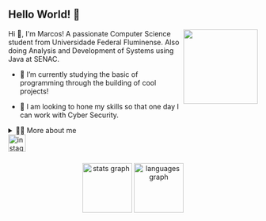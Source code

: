 <h2 align="left">Hello World! 👋</h2>


<img align="right" height="150" src="https://github.com/user-attachments/assets/d9d7ed8e-4ec4-4e75-a364-1b531f3b6b52"  />

<p>
  Hi 👋, I'm Marcos! A passionate Computer Science student from Universidade Federal Fluminense. Also doing Analysis and Development of Systems using Java at SENAC.

  - 🌱 I’m currently studying the basic of programming through the building of cool projects!

  - 🔭 I am looking to hone my skills so that one day I can work with Cyber Security.
</p>

<details>
  <summary>👨‍💻 More about me</summary>

  - 💬 I am 19 years old, currently living in Rio de Janeiro, Brazil.

  - ✨ I got into programming because of my friend João Gabriel, at about the age of 12 he told me about this site building thing, but I just thought it was a cool way he made money at the time. Fast forward 6 years, he contacted me on steam and I got amazed by how his life changed because of programming. He inspired me to get into Computer Science at his University and that's what I did! He supports me and is a great inspiration, I'm really thankful for him. 
</details>

<div align="left">
  <a href="https://www.instagram.com/vinissokk/" target="_blank">
    <img src="https://img.shields.io/static/v1?message=Instagram&logo=instagram&label=&color=E4405F&logoColor=white&labelColor=&style=for-the-badge" height="35" alt="instagram logo"  />
  </a>
</div>

###

<div align="center">
  <img src="https://github-readme-stats.vercel.app/api?username=Vinissokkj&hide_title=false&hide_rank=false&show_icons=true&include_all_commits=true&count_private=true&disable_animations=false&theme=dracula&locale=en&hide_border=false" height="100" alt="stats graph"  />
  <img src="https://github-readme-stats.vercel.app/api/top-langs?username=Vinissokkj&locale=en&hide_title=false&layout=compact&card_width=320&langs_count=5&theme=dracula&hide_border=false" height="100" alt="languages graph"  />
</div>


